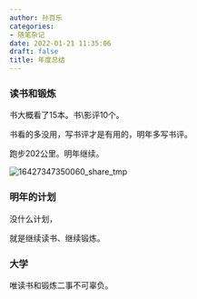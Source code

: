 ```yaml
---
author: 孙百乐
categories:
- 随笔杂记
date: 2022-01-21 11:35:06
draft: false
title: 年度总结
---
```


### 读书和锻炼

书大概看了15本。书\\影评10个。

书看的多没用，写书评才是有用的，明年多写书评。

跑步202公里。明年继续。

![16427347350060_share_tmp](https://cdn.jsdelivr.net/gh/aiupc/drawingbed/img/16427347350060_share_tmp.jpg)

### 明年的计划

没什么计划，

就是继续读书、继续锻炼。

### 大学

唯读书和锻炼二事不可辜负。